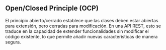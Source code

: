 ﻿## Open/Closed Principle (OCP)
El principio abierto/cerrado establece que las clases deben estar abiertas para extensión, pero cerradas para modificación. En una API REST, esto se traduce en la capacidad de extender funcionalidades sin modificar el código existente, lo que permite añadir nuevas características de manera segura.